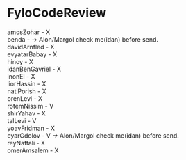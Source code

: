 # FyloCodeReview

amosZohar - X
</br>
benda - -> Alon/Margol check me(idan) before send.
</br>
davidArnfled - X
</br>
evyatarBabay - X
</br>
hinoy - X
</br>
idanBenGavriel - X
</br>
inonEl - X
</br>
liorHassin - X
</br>
natiPorish - X
</br>
orenLevi - X
</br>
rotemNissim - V
</br>
shirYahav - X
</br>
talLevi - V
</br>
yoavFridman - X
</br>
eyarGdolov - V -> Alon/Margol check me(idan) before send.
</br>
reyNaftali - X
</br>
omerAmsalem - X
</br>
